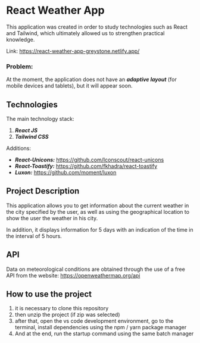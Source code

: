 # React Weather App

This application was created in order to study technologies such as React and Tailwind, which ultimately allowed us to strengthen practical knowledge.

Link: https://react-weather-app-greystone.netlify.app/

### Problem:
At the moment, the application does not have an <b><i>adaptive layout</b></i> (for mobile devices and tablets), but it will appear soon.

## Technologies

The main technology stack:
1. <b><i>React JS</b></i>
2. <b><i>Tailwind CSS</b></i>

Additions:
- <b><i>React-Unicons:</b></i> https://github.com/Iconscout/react-unicons
- <b><i>React-Toastify:</b></i> https://github.com/fkhadra/react-toastify
- <b><i>Luxon:</b></i> https://github.com/moment/luxon

## Project Description

This application allows you to get information about the current weather in the city specified by the user, as well as using the geographical location to show the user the weather in his city.

In addition, it displays information for 5 days with an indication of the time in the interval of 5 hours.

## API

Data on meteorological conditions are obtained through the use of a free API from the website: https://openweathermap.org/api

## How to use the project
1. it is necessary to clone this repository
2. then unzip the project (if zip was selected)
3. after that, open the vs code development environment, go to the terminal, install dependencies using the npm / yarn package manager
4. And at the end, run the startup command using the same batch manager
